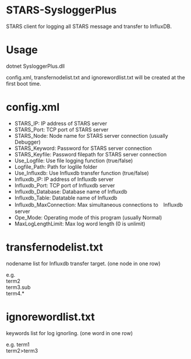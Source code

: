 # STARS-SysloggerPlus

STARS client for logging all STARS message and transfer to InfluxDB.

# Usage

dotnet SysloggerPlus.dll

config.xml, transfernodelist.txt and ignorewordlist.txt will be created at the first boot time.

# config.xml

- STARS_IP: IP address of STARS server
- STARS_Port: TCP port of STARS server
- STARS_Node: Node name for STARS server connection (usually Debugger)
- STARS_Keyword: Password for STARS server connection
- STARS_Keyfile: Password filepath for STARS server connection
- Use_Logfile: Use file logging function (true/false)
- Logfile_Path: Path for loglile folder
- Use_Influxdb: Use Influxdb transfer function (true/false)
- Influxdb_IP: IP address of Influxdb server
- Influxdb_Port: TCP port of Influxdb server
- Influxdb_Database: Database name of Influxdb
- Influxdb_Table: Datatable name of Influxdb
- Influxdb_MaxConnection: Max simultaneous connections to　Influxdb server
- Ope_Mode: Operating mode of this program (usually Normal)
- MaxLogLengthLimit: Max log word length (0 is unlimit)

# transfernodelist.txt
  
nodename list for Influxdb transfer target. (one node in one row)

e.g.  
term2  
term3.sub  
term4.*  
  
# ignorewordlist.txt
  
keywords list for log ignorling. (one word in one row)

e.g. 
term1  
term2>term3

